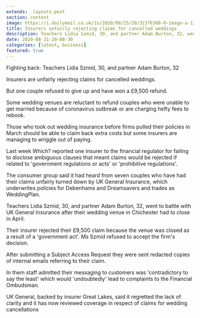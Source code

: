 ```yaml
---
extends: _layouts.post
section: content
image: https://i.dailymail.co.uk/1s/2020/08/25/20/32376368-0-image-a-127_1598384708028.jpg 
title: Insurers unfairly rejecting claims for cancelled weddings 
description: Teachers Lidia Szmid, 30, and partner Adam Burton, 32, went to battle with UK General Insurance after their wedding venue in Chichester had to close in April. 
date: 2020-08-31-20-08-30 
categories: [latest, business] 
featured: true 
--- 
```

Fighting back: Teachers Lidia Szmid, 30, and partner Adam Burton, 32

Insurers are unfairly rejecting claims for cancelled weddings. 

But one couple refused to give up and have won a £9,500 refund. 

Some wedding venues are reluctant to refund couples who were unable to get married because of coronavirus outbreak or are charging hefty fees to rebook. 

Those who took out wedding insurance before firms pulled their policies in March should be able to claim back extra costs but some insurers are managing to wriggle out of paying. 

Last week Which? reported one insurer to the financial regulator for failing to disclose ambiguous clauses that meant claims would be rejected if related to 'government regulations or acts' or 'prohibitive regulations'. 

The consumer group said it had heard from seven couples who have had their claims unfairly turned down by UK General Insurance, which underwrites policies for Debenhams and Dreamsavers and trades as WeddingPlan. 

Teachers Lidia Szmid, 30, and partner Adam Burton, 32, went to battle with UK General Insurance after their wedding venue in Chichester had to close in April. 

Their insurer rejected their £9,500 claim because the venue was closed as a result of a 'government act'. Ms Szmid refused to accept the firm's decision. 

After submitting a Subject Access Request they were sent redacted copies of internal emails referring to their claim. 

In them staff admitted their messaging to customers was 'contradictory to say the least' which would 'undoubtedly' lead to complaints to the Financial Ombudsman. 

UK General, backed by insurer Great Lakes, said it regretted the lack of clarity and it has now reviewed coverage in respect of claims for wedding cancellations 

